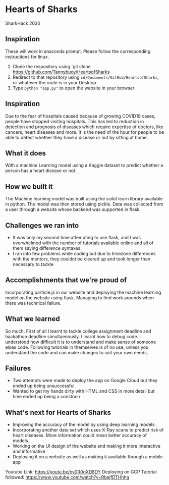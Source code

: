 # Hearts of Sharks
SharkHack 2020


## Inspiration
These will work in anaconda prompt. Please follow the corresponding instructions for linux.
1. Clone the respository using `git clone https://github.com/Tannybuoy/HeartsofSharks
2. Redirect to that repository using `cd/Documents/GitHub/HeartsofSharks`, or whatever the route is in your Desktop
3. Type `python "app.py"` to open the website in your browser

## Inspiration
Due to the fear of hospitals caused because of growing COVID19 cases, people have stopped visiting hospitals. This has led to reduction in detection and prognosis of diseases which require expertise of doctors, like cancers, heart diseases and more. It is the need of the hour for people to be able to detect whether they have a disease or not by sitting at home. 

## What it does
With a machine Learning model using a Kaggle dataset to predict whether a person has a heart disease or not.

## How we built it
The Machine learning model was built using the scikit learn library available in python. The model was then stored using pickle. Data was collected from a user through a website whose backend was supported in flask. 

## Challenges we ran into
* It was only my second time attempting to use flask, and I was overwhelmed with the number of tutorials available online and all of them saying difference syntaxes. 
* I ran into few problems while coding but due to timezone differences with the mentors, they couldnt be cleared up and took longer than necessary to tackle

## Accomplishments that we're proud of
Incorporating particle.js in our website and deploying the machine learning model on the website using flask. Managing to find work arounds when there was technical failure.

## What we learned
So much. First of all I learnt to tackle college assignment deadline and hackathon deadline simultaenously. I learnt how to debug code. I understood how difficult it is to understand and make sense of someone elses code. Following tutorials in themselves is of no use, unless you understand the code and can make changes to suit your own needs.

## Failures 
* Two attempts were made to deploy the app on Google Cloud but they ended up being unsuccessful.
* Wanted to get my hands dirty with HTML and CSS in more detail but time ended up being a constrain

## What's next for Hearts of Sharks
* Improving the accuracy of the model by using deep learning models. 
* Incorporating another data set which uses X-Ray scans to predict risk of heart diseases. More information could mean better accuracy of models.
* Working on the UI design of the website and making it more interactive and informative
* Deploying it on a website as well as making it available through a mobile app

Youtube Link: https://youtu.be/xy0R0gXD8DY
Deploying on GCP Tutorial followed: https://www.youtube.com/watch?v=RbejfDTHhhg
